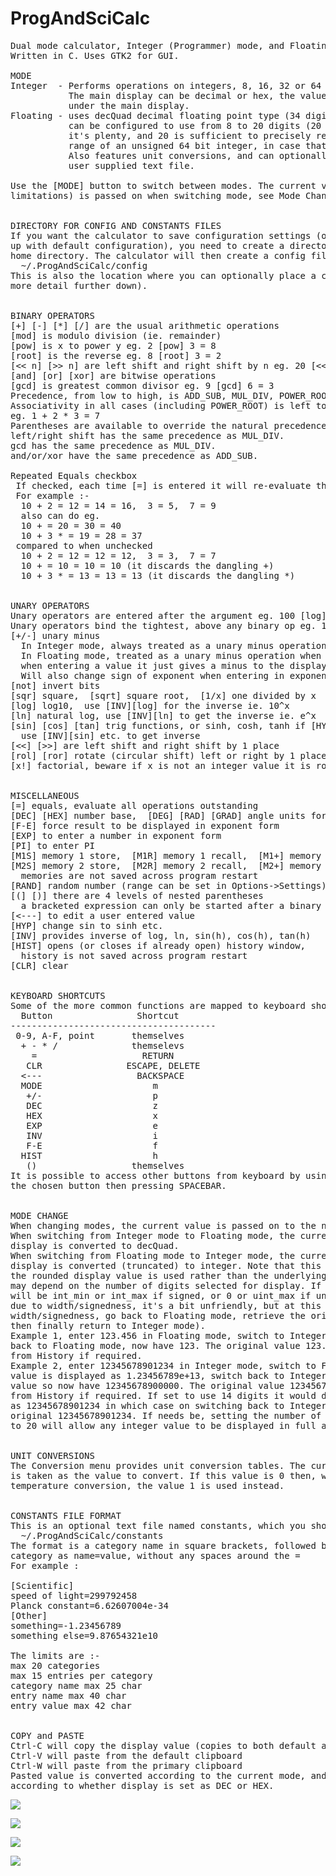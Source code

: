 # ProgAndSciCalc
<pre>
Dual mode calculator, Integer (Programmer) mode, and Floating (Scientific) mode.
Written in C. Uses GTK2 for GUI.

MODE
Integer  - Performs operations on integers, 8, 16, 32 or 64 bits, signed or unsigned.
           The main display can be decimal or hex, the value is also shown in binary
           under the main display.
Floating - uses decQuad decimal floating point type (34 digits internally). The main display
           can be configured to use from 8 to 20 digits (20 is chosen as the max because
           it's plenty, and 20 is sufficient to precisely represent all integers in the
           range of an unsigned 64 bit integer, in case that might be useful).
           Also features unit conversions, and can optionally read in constants from a
           user supplied text file.

Use the [MODE] button to switch between modes. The current value (possibly within some
limitations) is passed on when switching mode, see Mode Change section further down.


DIRECTORY FOR CONFIG AND CONSTANTS FILES
If you want the calculator to save configuration settings (otherwise it will always start
up with default configuration), you need to create a directory .ProgAndSciCalc under your
home directory. The calculator will then create a config file under this location ie.
  ~/.ProgAndSciCalc/config
This is also the location where you can optionally place a constants file (described in
more detail further down).


BINARY OPERATORS
[+] [-] [*] [/] are the usual arithmetic operations
[mod] is modulo division (ie. remainder)
[pow] is x to power y eg. 2 [pow] 3 = 8
[root] is the reverse eg. 8 [root] 3 = 2
[<< n] [>> n] are left shift and right shift by n eg. 20 [<<] 2 = 80, 20 [>>] 2 = 5
[and] [or] [xor] are bitwise operations
[gcd] is greatest common divisor eg. 9 [gcd] 6 = 3
Precedence, from low to high, is ADD_SUB, MUL_DIV, POWER_ROOT.
Associativity in all cases (including POWER_ROOT) is left to right.
eg. 1 + 2 * 3 = 7
Parentheses are available to override the natural precedence.
left/right shift has the same precedence as MUL_DIV.
gcd has the same precedence as MUL_DIV.
and/or/xor have the same precedence as ADD_SUB.

Repeated Equals checkbox
 If checked, each time [=] is entered it will re-evaluate the last binary operator
 For example :-
  10 + 2 = 12 = 14 = 16,  3 = 5,  7 = 9
  also can do eg.
  10 + = 20 = 30 = 40
  10 + 3 * = 19 = 28 = 37
 compared to when unchecked
  10 + 2 = 12 = 12 = 12,  3 = 3,  7 = 7
  10 + = 10 = 10 = 10 (it discards the dangling +)
  10 + 3 * = 13 = 13 = 13 (it discards the dangling *)


UNARY OPERATORS
Unary operators are entered after the argument eg. 100 [log] = 2
Unary operators bind the tightest, above any binary op eg. 10 + 2 * 3 [sqr] = 28
[+/-] unary minus
  In Integer mode, always treated as a unary minus operation.
  In Floating mode, treated as a unary minus operation when applied to a result,
  when entering a value it just gives a minus to the display.
  Will also change sign of exponent when entering in exponent form.
[not] invert bits
[sqr] square,  [sqrt] square root,  [1/x] one divided by x
[log] log10,  use [INV][log] for the inverse ie. 10^x
[ln] natural log, use [INV][ln] to get the inverse ie. e^x
[sin] [cos] [tan] trig functions, or sinh, cosh, tanh if [HYP] is selected
  use [INV][sin] etc. to get inverse
[<<] [>>] are left shift and right shift by 1 place
[rol] [ror] rotate (circular shift) left or right by 1 place
[x!] factorial, beware if x is not an integer value it is rounded up/down to closest integer


MISCELLANEOUS
[=] equals, evaluate all operations outstanding
[DEC] [HEX] number base,  [DEG] [RAD] [GRAD] angle units for sin, cos, tan
[F-E] force result to be displayed in exponent form
[EXP] to enter a number in exponent form
[PI] to enter PI
[M1S] memory 1 store,  [M1R] memory 1 recall,  [M1+] memory 1 plus
[M2S] memory 2 store,  [M2R] memory 2 recall,  [M2+] memory 2 plus
  memories are not saved across program restart
[RAND] random number (range can be set in Options->Settings)
[(] [)] there are 4 levels of nested parentheses
  a bracketed expression can only be started after a binary operator, or after [=] or [CLR]
[<---] to edit a user entered value
[HYP] change sin to sinh etc.
[INV] provides inverse of log, ln, sin(h), cos(h), tan(h)
[HIST] opens (or closes if already open) history window,
  history is not saved across program restart
[CLR] clear


KEYBOARD SHORTCUTS
Some of the more common functions are mapped to keyboard shortcuts, case insensitive.
  Button                Shortcut
---------------------------------------
 0-9, A-F, point       themselves
  + - * /              themselevs
    =                    RETURN
   CLR                ESCAPE, DELETE
  <---                  BACKSPACE
  MODE                     m
   +/-                     p
   DEC                     z
   HEX                     x
   EXP                     e
   INV                     i
   F-E                     f
  HIST                     h
   ()                  themselves
It is possible to access other buttons from keyboard by using cursor keys to highlight
the chosen button then pressing SPACEBAR.


MODE CHANGE
When changing modes, the current value is passed on to the new mode.
When switching from Integer mode to Floating mode, the current integer value on the
display is converted to decQuad.
When switching from Floating mode to Integer mode, the current float value on the
display is converted (truncated) to integer. Note that this is the one case where
the rounded display value is used rather than the underlying decQuad, so the result
may depend on the number of digits selected for display. If out of range, the result
will be int_min or int_max if signed, or 0 or uint_max if unsigned. (If out of range
due to width/signedness, it's a bit unfriendly, but at this point you can change the
width/signedness, go back to Floating mode, retrieve the original value from History,
then finally return to Integer mode).
Example 1, enter 123.456 in Floating mode, switch to Integer, now have 123, switch
back to Floating mode, now have 123. The original value 123.456 can be retrieved
from History if required.
Example 2, enter 12345678901234 in Integer mode, switch to Floating at 10 digits,
value is displayed as 1.23456789e+13, switch back to Integer, it takes the display
value so now have 12345678900000. The original value 12345678901234 can be retrieved
from History if required. If set to use 14 digits it would display in Floating mode
as 12345678901234 in which case on switching back to Integer you would get the
original 12345678901234. If needs be, setting the number of digits in Floating mode
to 20 will allow any integer value to be displayed in full and avoid rounding issues.


UNIT CONVERSIONS
The Conversion menu provides unit conversion tables. The current calculator value
is taken as the value to convert. If this value is 0 then, with the exception of
temperature conversion, the value 1 is used instead.


CONSTANTS FILE FORMAT
This is an optional text file named constants, which you should place here :-
  ~/.ProgAndSciCalc/constants
The format is a category name in square brackets, followed by the entries for that
category as name=value, without any spaces around the =
For example :

[Scientific]
speed of light=299792458
Planck constant=6.62607004e-34
[Other]
something=-1.23456789
something else=9.87654321e10

The limits are :-
max 20 categories
max 15 entries per category
category name max 25 char
entry name max 40 char
entry value max 42 char


COPY and PASTE
Ctrl-C will copy the display value (copies to both default and primary clipboards)
Ctrl-V will paste from the default clipboard
Ctrl-W will paste from the primary clipboard
Pasted value is converted according to the current mode, and for Integer mode,
according to whether display is set as DEC or HEX.
</pre>

![](screenshots/sci.png)

![](screenshots/unit-conv.png)

![](screenshots/int-dec.png)

![](screenshots/int-hex.png)
